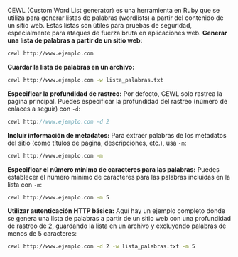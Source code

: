 CEWL (Custom Word List generator) es una herramienta en Ruby que se utiliza para generar listas de palabras (wordlists) a partir del contenido de un sitio web. Estas listas son útiles para pruebas de seguridad, especialmente para ataques de fuerza bruta en aplicaciones web.
**Generar una lista de palabras a partir de un sitio web:**
```bash
cewl http://www.ejemplo.com
```
**Guardar la lista de palabras en un archivo:**
```bash
cewl http://www.ejemplo.com -w lista_palabras.txt
```
**Especificar la profundidad de rastreo:**
Por defecto, CEWL solo rastrea la página principal. Puedes especificar la profundidad del rastreo (número de enlaces a seguir) con `-d`:
```java
cewl http://www.ejemplo.com -d 2
```
**Incluir información de metadatos:**
Para extraer palabras de los metadatos del sitio (como títulos de página, descripciones, etc.), usa `-m`:
```bash
cewl http://www.ejemplo.com -m
```
**Especificar el número mínimo de caracteres para las palabras:**
Puedes establecer el número mínimo de caracteres para las palabras incluidas en la lista con `-m`:
```bash
cewl http://www.ejemplo.com -m 5
```
**Utilizar autenticación HTTP básica:**
Aquí hay un ejemplo completo donde se genera una lista de palabras a partir de un sitio web con una profundidad de rastreo de 2, guardando la lista en un archivo y excluyendo palabras de menos de 5 caracteres:
```bash
cewl http://www.ejemplo.com -d 2 -w lista_palabras.txt -m 5
```

